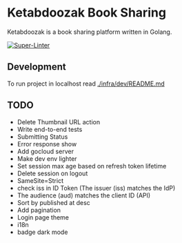 # Ketabdoozak Book Sharing

Ketabdoozak is a book sharing platform written in Golang.

[![Super-Linter](https://github.com/nasermirzaei89/ketabdoozak/actions/workflows/check.yaml/badge.svg)](https://github.com/marketplace/actions/super-linter)

## Development

To run project in localhost read [./infra/dev/README.md](./infra/dev/README.md)

## TODO

* Delete Thumbnail URL action
* Write end-to-end tests
* Submitting Status
* Error response show
* Add gocloud server
* Make dev env lighter
* Set session max age based on refresh token lifetime
* Delete session on logout
* SameSite=Strict
* check iss in ID Token (The issuer (iss) matches the IdP)
* The audience (aud) matches the client ID (API)
* Sort by published at desc
* Add pagination
* Login page theme
* i18n
* badge dark mode
